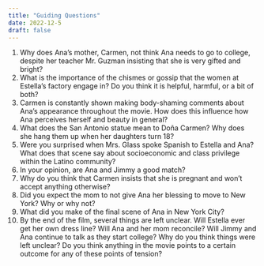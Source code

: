 ```yaml
---
title: "Guiding Questions"
date: 2022-12-5
draft: false
---
```


1. Why does Ana’s mother, Carmen, not think Ana needs to go to college, despite her teacher Mr. Guzman insisting that she is very gifted and bright?
2. What is the importance of the chismes or gossip that the women at Estella’s factory engage in? Do you think it is helpful, harmful, or a bit of both? 
3. Carmen is constantly shown making body-shaming comments about Ana’s appearance throughout the movie. How does this influence how Ana perceives herself and beauty in general?
4. What does the San Antonio statue mean to Doña Carmen? Why does she hang them up when her daughters turn 18?
5. Were you surprised when Mrs. Glass spoke Spanish to Estella and Ana? What does that scene say about socioeconomic and class privilege within the Latino community?
6. In your opinion, are Ana and Jimmy a good match? 
7. Why do you think that Carmen insists that she is pregnant and won’t accept anything otherwise? 
8. Did you expect the mom to not give Ana her blessing to move to New York? Why or why not?
9. What did you make of the final scene of Ana in New York City?
10. By the end of the film, several things are left unclear. Will Estella ever get her own dress line? Will Ana and her mom reconcile? Will Jimmy and Ana continue to talk as they start college? Why do you think things were left unclear? Do you think anything in the movie points to a certain outcome for any of these points of tension?
